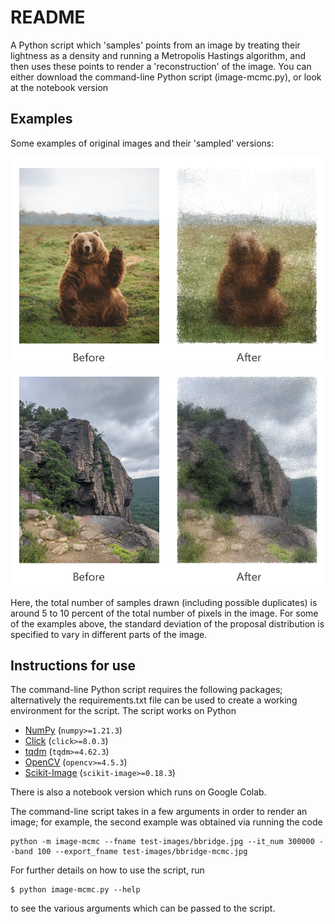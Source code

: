 # README

A Python script which 'samples' points from an image by treating their lightness as a density and running a 
Metropolis Hastings algorithm, and then uses these points to render a 'reconstruction' of the image. You can either
download the command-line Python script (image-mcmc.py), or look at the notebook version 

## Examples 
Some examples of original images and their 'sampled' versions:

![A bear](test-images/bear_before_after.png)
![A cliff](test-images/bbridge_before_after.png)

Here, the total number of samples drawn (including possible duplicates) is around 5 to 10 percent of the
total number of pixels in the image. For some of the examples above, the standard deviation of the proposal
distribution is specified to vary in different parts of the image.

## Instructions for use

The command-line Python script requires the following packages; 
alternatively the requirements.txt file
can be used to create a working environment for the script. The script
works on Python 

* [NumPy](https://numpy.org/) (`numpy>=1.21.3`)
* [Click](https://click.palletsprojects.com/en/7.x/) (`click>=8.0.3`)
* [tqdm](https://tqdm.github.io/) (`tqdm>=4.62.3`)
* [OpenCV](https://pypi.org/project/opencv-python/) (`opencv>=4.5.3`)
* [Scikit-Image](https://scikit-image.org/) (`scikit-image>=0.18.3`)

There is also a notebook version which runs on Google Colab.

The command-line script takes in a few arguments in order to render
an image; for example, the second example was obtained via running
the code

```
python -m image-mcmc --fname test-images/bbridge.jpg --it_num 300000 --band 100 --export_fname test-images/bbridge-mcmc.jpg
```

For further details on how to use the script, run
```
$ python image-mcmc.py --help
```
to see the various arguments which can be passed to the script.